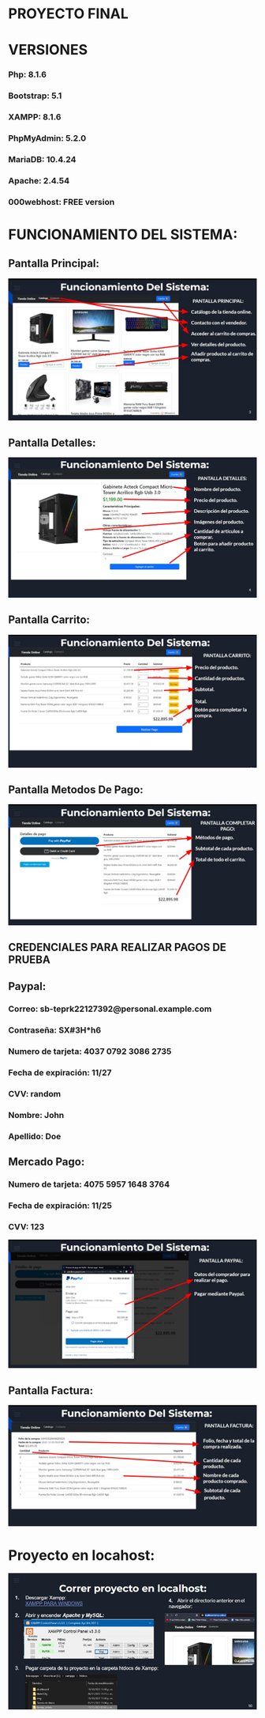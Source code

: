 # PROYECTO FINAL

# VERSIONES

<h3> Php: 8.1.6 </h3>
<h3> Bootstrap: 5.1 </h3>
<h3> XAMPP: 8.1.6 </h3>
<h3> PhpMyAdmin: 5.2.0 </h3>
<h3> MariaDB: 10.4.24 </h3>
<h3> Apache: 2.4.54 </h3>
<h3> 000webhost: FREE version </h3>

# FUNCIONAMIENTO DEL SISTEMA:

<h2> Pantalla Principal: </h2>
<img src="Principal.jpg">


<h2> Pantalla Detalles: </h2>
<img src="Detalles.jpg">


<h2> Pantalla Carrito: </h2>
<img src="Carrito.jpg">


<h2> Pantalla Metodos De Pago: </h2>
<img src="Pago.jpg">


<h2> CREDENCIALES PARA REALIZAR PAGOS DE PRUEBA </h2>
  
<h2> Paypal: </h2>
  
<h3> Correo: sb-teprk22127392@personal.example.com </h3>
<h3> Contraseña: SX#3H*h6 </h3>
<h3> Numero de tarjeta: 4037 0792 3086 2735 </h3>
<h3> Fecha de expiración: 11/27 </h3>
<h3> CVV: random </h3>
<h3> Nombre: John </h3>
<h3> Apellido: Doe </h3>
     
<h2> Mercado Pago: </h2>

<h3> Numero de tarjeta: 4075 5957 1648 3764 </h3>
<h3> Fecha de expiración: 11/25 </h3>
<h3> CVV: 123 </h3>

<img src="Paypal.jpg">

<h2> Pantalla Factura: </h2>
<img src="Factura.jpg">

# Proyecto en locahost:
<img src="Localhost.jpg">



